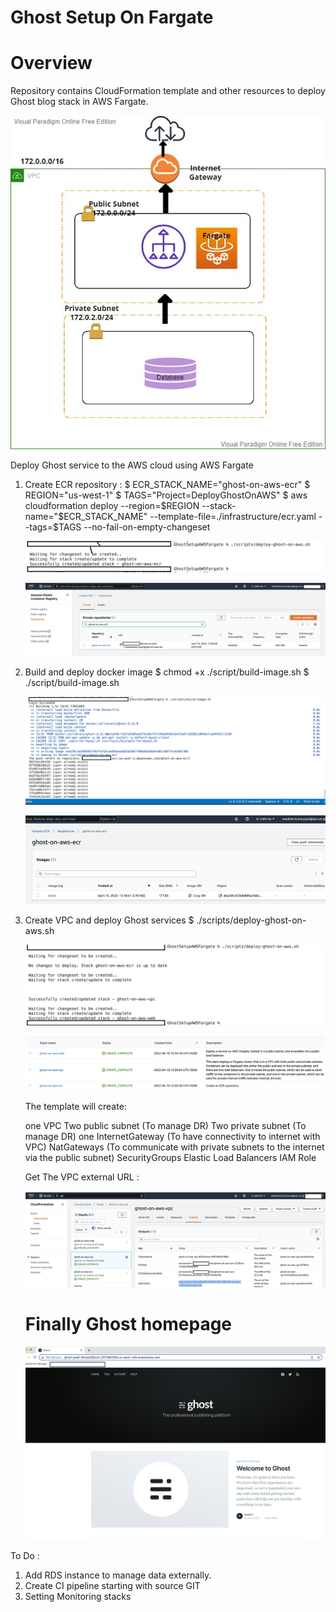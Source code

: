# Ghost Setup On Fargate

# Overview
Repository contains CloudFormation template and other resources to deploy Ghost blog stack in AWS Fargate.
 
 ![](screenshots/Architecture_ghost.jpg)
 
Deploy Ghost service to the AWS cloud using AWS Fargate
1. Create ECR repository : 
    $ ECR_STACK_NAME="ghost-on-aws-ecr"
    $ REGION="us-west-1"
    $ TAGS="Project=DeployGhostOnAWS"
    $ aws cloudformation deploy --region=$REGION --stack-name="$ECR_STACK_NAME" --template-file=./infrastructure/ecr.yaml --tags=$TAGS --no-fail-on-empty-changeset

    ![](screenshots/ecr_repository_create_cmd.png)
    
    ![](screenshots/ecr_ghost_aws_repository.png)

2. Build and deploy docker image
   $ chmod +x ./script/build-image.sh
   $ ./script/build-image.sh

    ![](screenshots/build-image-cmd.png)
    
    ![](screenshots/ghost-image-aws-ui.png)

3. Create VPC and deploy Ghost services
   $ ./scripts/deploy-ghost-on-aws.sh
   
    ![](screenshots/deploy_ghost_aws.png)
    
    ![](screenshots/stack_screenshots.png)
    
    The template will create:

    one VPC
    Two public subnet (To manage DR)
    Two private subnet (To manage DR)
    one InternetGateway (To have connectivity to internet with VPC)
    NatGateways (To communicate with private subnets to the internet via the public subnet)
    SecurityGroups
    Elastic Load Balancers
    IAM Role
    
    Get The VPC external URL :

    ![](screenshots/vpc_external_url.png)
    
    # Finally Ghost homepage
    ![](screenshots/ghost_homepage.png)


To Do :
1. Add RDS instance to manage data externally.
2. Create CI pipeline starting with source GIT
3. Setting Monitoring stacks
    
    
   

